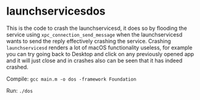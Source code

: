 # launchservicesdos

This is the code to crash the launchservicesd, it does so by flooding the service using `xpc_connection_send_message` when the launchservicesd wants to send the reply effectively crashing the service. Crashing `launchservicesd` renders a lot of macOS functionality useless, for example you can try going back to Desktop and click on any previously opened app and it will just close and in crashes also can be seen that it has indeed crashed.

Compile: `gcc main.m -o dos -framework Foundation`

Run: `./dos`
